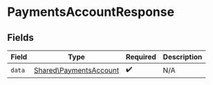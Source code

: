 # PaymentsAccountResponse


## Fields

| Field                                                            | Type                                                             | Required                                                         | Description                                                      |
| ---------------------------------------------------------------- | ---------------------------------------------------------------- | ---------------------------------------------------------------- | ---------------------------------------------------------------- |
| `data`                                                           | [Shared\PaymentsAccount](../../Models/Shared/PaymentsAccount.md) | :heavy_check_mark:                                               | N/A                                                              |